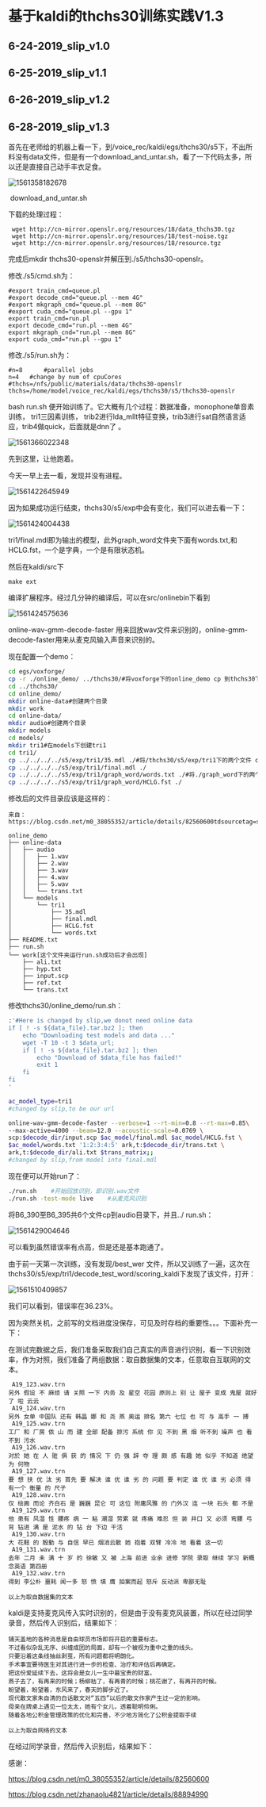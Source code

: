 # 基于kaldi的thchs30训练实践V1.3

## 6-24-2019_slip_v1.0

## 6-25-2019_slip_v1.1

## 6-26-2019_slip_v1.2

## 6-28-2019_slip_v1.3



首先在老师给的机器上看一下，到/voice_rec/kaldi/egs/thchs30/s5下，不出所料没有data文件，但是有一个download_and_untar.sh，看了一下代码太多，所以还是直接自己动手丰衣足食。

![1561358182678](C:\Users\HPuser\AppData\Roaming\Typora\typora-user-images\1561358182678.png)

​                                                                     download_and_untar.sh

下载的处理过程：

```
 wget http://cn-mirror.openslr.org/resources/18/data_thchs30.tgz
 wget http://cn-mirror.openslr.org/resources/18/test-noise.tgz
 wget http://cn-mirror.openslr.org/resources/18/resource.tgz
```

完成后mkdir thchs30-openslr并解压到./s5/thchs30-openslr。

修改./s5/cmd.sh为：

```
#export train_cmd=queue.pl       
#export decode_cmd="queue.pl --mem 4G" 
#export mkgraph_cmd="queue.pl --mem 8G"
#export cuda_cmd="queue.pl --gpu 1"
export train_cmd=run.pl 
export decode_cmd="run.pl --mem 4G" 
export mkgraph_cnd="run.pl --mem 8G"                                                     
export cuda_cmd="run.pl --gpu 1"        
```

修改./s5/run.sh为：

```
#n=8      #parallel jobs 
n=4   #change by num of cpuCores 
#thchs=/nfs/public/materials/data/thchs30-openslr                                         
thchs=/home/model/voice_rec/kaldi/egs/thchs30/s5/thchs30-openslr 
```

bash run.sh 便开始训练了。它大概有几个过程：数据准备，monophone单音素训练， tri1三因素训练， trib2进行lda_mllt特征变换，trib3进行sat自然语言适应，trib4做quick，后面就是dnn了 。

![1561366022348](C:\Users\HPuser\AppData\Roaming\Typora\typora-user-images\1561366022348.png)

先到这里，让他跑着。

今天一早上去一看，发现并没有进程。

![1561422645949](C:\Users\HPuser\AppData\Roaming\Typora\typora-user-images\1561422645949.png)

因为如果成功运行结束，thchs30/s5/exp中会有变化，我们可以进去看一下：

![1561424004438](C:\Users\HPuser\AppData\Roaming\Typora\typora-user-images\1561424004438.png)

tri1/final.mdl即为输出的模型，此外graph_word文件夹下面有words.txt,和HCLG.fst，一个是字典，一个是有限状态机。

然后在kaldi/src下

```
make ext
```

编译扩展程序。经过几分钟的编译后，可以在src/onlinebin下看到

![1561424575636](C:\Users\HPuser\AppData\Roaming\Typora\typora-user-images\1561424575636.png)

online-wav-gmm-decode-faster 用来回放wav文件来识别的，online-gmm-decode-faster用来从麦克风输入声音来识别的。

现在配置一个demo：

```bash
cd egs/voxforge/
cp -r ./online_demo/ ../thchs30/#将voxforge下的online_demo cp 到thchs30下
cd ../thchs30/
cd online_demo/
mkdir online-data#创建两个目录
mkdir work
cd online-data/
mkdir audio#创建两个目录
mkdir models
cd models/
mkdir tri1#在models下创建tri1
cd tri1/
cp ../../../../s5/exp/tri1/35.mdl ./#将/thchs30/s5/exp/tri1下的两个文件 cp 到当前目录
cp ../../../../s5/exp/tri1/final.mdl ./
cp ../../../../s5/exp/tri1/graph_word/words.txt ./#将./graph_word下的两个文件 cp 到当前目录
cp ../../../../s5/exp/tri1/graph_word/HCLG.fst ./
```

修改后的文件目录应该是这样的：

```
来自：https://blog.csdn.net/m0_38055352/article/details/82560600tdsourcetag=s_pcqq_aiomsg

online_demo
├── online-data
│   ├── audio
│   │   ├── 1.wav
│   │   ├── 2.wav
│   │   ├── 3.wav
│   │   ├── 4.wav
│   │   ├── 5.wav
│   │   └── trans.txt
│   └── models
│       └── tri1
│           ├── 35.mdl
│           ├── final.mdl
│           ├── HCLG.fst
│           └── words.txt
├── README.txt
├── run.sh
└── work[这个文件夹运行run.sh成功后才会出现]
    ├── ali.txt
    ├── hyp.txt
    ├── input.scp
    ├── ref.txt
    └── trans.txt
```

修改thchs30/online_demo/run.sh：

```bash
:'#Here is changed by slip,we donot need online data
if [ ! -s ${data_file}.tar.bz2 ]; then
    echo "Downloading test models and data ..."
    wget -T 10 -t 3 $data_url;
    if [ ! -s ${data_file}.tar.bz2 ]; then
        echo "Download of $data_file has failed!"
        exit 1
    fi
fi
'
```

```bash
ac_model_type=tri1
#changed by slip,to be our url
```

```bash
online-wav-gmm-decode-faster --verbose=1 --rt-min=0.8 --rt-max=0.85\
--max-active=4000 --beam=12.0 --acoustic-scale=0.0769 \
scp:$decode_dir/input.scp $ac_model/final.mdl $ac_model/HCLG.fst \
$ac_model/words.txt '1:2:3:4:5' ark,t:$decode_dir/trans.txt \
ark,t:$decode_dir/ali.txt $trans_matrix;;
#changed by slip,from model into final.mdl
```

现在便可以开始run了：

```bash
./run.sh    #开始回放识别，即识别.wav文件
./run.sh -test-mode live    #从麦克风识别
```

将B6_390至B6_395共6个文件cp到audio目录下，并且../ run.sh：

![1561429004646](C:\Users\HPuser\AppData\Roaming\Typora\typora-user-images\1561429004646.png)

可以看到虽然错误率有点高，但是还是基本跑通了。

由于前一天第一次训练，没有发现/best_wer 文件，所以又训练了一遍，这次在thchs30/s5/exp/tri1/decode_test_word/scoring_kaldi下发现了该文件，打开：

![1561510409857](C:\Users\HPuser\AppData\Roaming\Typora\typora-user-images\1561510409857.png)

我们可以看到，错误率在36.23%。

因为突然关机，之前写的文档进度没保存，可见及时存档的重要性。。。下面补充一下：

在测试完数据之后，我们准备采取我们自己真实的声音进行识别，看一下识别效率，作为对照，我们准备了两组数据：取自数据集的文本，任意取自互联网的文本。

```
 A19_123.wav.trn
另外 假设 不 麻烦 请 关照 一下 内务 及 星空 花园 原则上 别 让 屋子 变成 鬼屋 就好 了 啦 云云
 A19_124.wav.trn
另外 女单 中国队 还有 韩晶 娜 和 尧 燕 奥运 排名 第六 七位 也 可 与 高手 一 搏
 A19_125.wav.trn
工厂 和 厂房 依 山 而 建 全部 配备 排污 系统 你 见 不到 黑 烟 听不到 噪声 也 看不到 污水
 A19_126.wav.trn
对於 她 在 人 赃 俱 获 的 情况 下 仍 强 辞 夺 理 颇 感 有趣 她 似乎 不知道 绝望 为 何物
 A19_127.wav.trn
要 想 扶 优 汰 劣 首先 要 解决 谁 优 谁 劣 的 问题 要 判定 谁 优 谁 劣 必须 得 有一个 衡量 的 尺子
 A19_128.wav.trn
仅 绘画 而论 齐白石 是 巍巍 昆仑 可 这位 附庸风雅 的 门外汉 连 一块 石头 都 不是
 A19_129.wav.trn
他 患有 风湿 性 腰疼 病 一 粘 潮湿 劳累 就 疼痛 难忍 但 装 井口 又 必须 弯腰 弓 背 钻进 满 是 泥水 的 钻 台 下边 干活
 A19_130.wav.trn
大 花鞋 的 殷勤 与 自信 早已 烟消云散 她 抱着 双臂 冷冷 地 看着 这一切
 A19_131.wav.trn
去年 二月 未 满 十 岁 的 徐敏 又 被 上海 前进 业余 进修 学院 录取 继续 学习 新概念英语 第四册
 A19_132.wav.trn
得到 李公朴 噩耗 闻一多 怒 愤 填 膺 拍案而起 怒斥 反动派 卑鄙无耻

以上为取自数据集的文本
```

kaldi是支持麦克风传入实时识别的，但是由于没有麦克风装置，所以在经过同学录音，然后传入识别后，结果如下：



```
铺天盖地的各种消息是自由球员市场即将开启的重要标志。
不过看似杂乱无序、纠缠成团的局面，却有一个被视为重中之重的线头。
只要沿着这条线抽丝剥茧，所有问题都将明朗化。
手术事宜要待医生对其进行进一步的检查、治疗和评估后再确定。
把这份爱延续下去，这将会是女儿一生中最宝贵的财富。
燕子去了，有再来的时候；杨柳枯了，有再青的时候；桃花谢了，有再开的时候。
盼望着，盼望着，东风来了，春天的脚步近了。
现代散文家朱自清的白话散文对“五四”以后的散文作家产生过一定的影响。
母亲在牌桌上遇见一位太太，她有个女儿，透着聪明伶俐。
随着各地公积金管理政策的优化和完善，不少地方简化了公积金提取手续

以上为取自网络的文本
```

在经过同学录音，然后传入识别后，结果如下：



感谢：

https://blog.csdn.net/m0_38055352/article/details/82560600

https://blog.csdn.net/zhanaolu4821/article/details/88894990